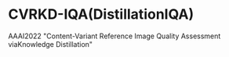 # CVRKD-IQA(DistillationIQA)
AAAI2022 "Content-Variant Reference Image Quality Assessment viaKnowledge Distillation"
